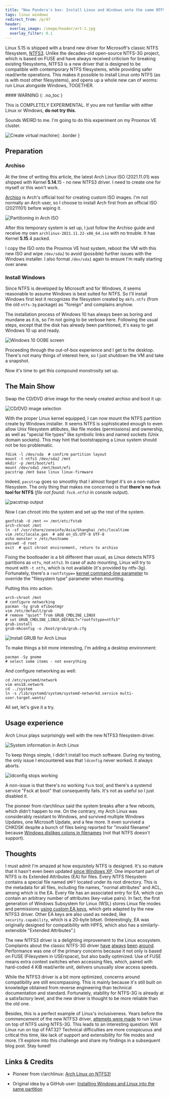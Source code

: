 ```yaml
---
title: "New Pandora's box: Install Linux and Windows onto the same NTFS partition"
tags: linux windows
redirect_from: /p/47
header:
  overlay_image: /image/header/art-1.jpg
  overlay_filter: 0.1
---
```


Linux 5.15 is shipped with a brand new driver for Microsoft's classic NTFS filesystem, [NTFS3][ntfs3]. Unlike the decades-old open-source NTFS-3G project, which is based on FUSE and have always received criticism for breaking existing filesystems, NTFS3 is a new driver that is designed to be compatible with contemporary NTFS filesystems, while providing safer read/write operations. This makes it possible to install Linux onto NTFS (as is with most other filesystems), and opens up a whole new can of worms: run Linux alongside Windows, TOGETHER.

<div class="notice--danger" markdown="1">
#### <i class="fas fa-exclamation-triangle"></i> WARNING
{: .no_toc }

This is COMPLETELY EXPERIMENTAL. If you are not familiar with either Linux or Windows, **do not try this**.
</div>

Sounds WEIRD to me. I'm going to do this experiment on my Proxmox VE cluster.

![Create virtual machine](/image/linux/monster/vm-create.png){: .border }

## Preparation

### Archiso

At the time of writing this article, the latest Arch Linux ISO (2021.11.01) was shipped with Kernel **5.14**.15 - no new NTFS3 driver. I need to create one for myself or this won't work.

[Archiso][archiso] is Arch's official tool for creating custom ISO images. I'm not normally an Arch user, so I choose to install Arch first from an official ISO (20211101) before wiping it.

![Partitioning in Arch ISO](/image/linux/monster/install-arch-partition.png)

After this temporary system is set up, I just follow the Archiso guide and receive my own `archlinux-2021.11.22-x86_64.iso` with no trouble. It has Kernel **5.15**.4 packed.

I copy the ISO onto the Proxmox VE host system, reboot the VM with this new ISO and wipe `/dev/sda2` to avoid (possible) further issues with the Windows installer. I also format `/dev/sda1` again to ensure I'm really starting over anew.

### Install Windows

Since NTFS is developed by Microsoft and for Windows, it seems reasonable to assume Windows is best suited for NTFS. So I'll install Windows first lest it recognizes the filesystem created by `mkfs.ntfs` (from the old `ntfs-3g` package) as "foreign" and complains anyhow.

The installation process of Windows 10 has always been as boring and mundane as it is, so I'm not going to be verbose here. Following the usual steps, except that the disk has already been partitioned, it's easy to get Windows 10 up and ready.

![Windows 10 OOBE screen](/image/linux/monster/install-win10-oobe.png)

Proceeding through the out-of-box experience and I get to the desktop. There's not many things of interest here, so I just shutdown the VM and take a snapshot.

Now it's time to get this compound monstrosity set up.

## The Main Show

Swap the CD/DVD drive image for the newly created archiso and boot it up:

![CD/DVD image selection](/image/linux/monster/install-archiso.png)

With the proper Linux kernel equipped, I can now mount the NTFS partition create by Windows installer. It seems NTFS is sophisticated enough to even allow Unix filesystem attibutes, like file modes (permissions) and ownership, as well as "special file types" like symbolic links and named sockets (Unix domain sockets). This may hint that bootstrapping a Linux system should not be too problematic.

```shell
fdisk -l /dev/sda  # confirm partition layout
mount -t ntfs3 /dev/sda2 /mnt
mkdir -p /mnt/boot/efi
mount /dev/sda1 /mnt/boot/efi
pacstrap /mnt base linux linux-firmware
```

Indeed, `pacstrap` goes so smoothly that I almost forget it's on a non-native filesystem. The only thing that makes me concerned is that **there's no `fsck` tool for NTFS** (*file not found: `fsck.ntfs3`* in console output).

![pacstrap output](/image/linux/monster/install-arch-pacstrap.png)

Now I can chroot into the system and set up the rest of the system.

```shell
genfstab -U /mnt >> /mnt/etc/fstab
arch-chroot /mnt
ln -sf /usr/share/zoneinfo/Asia/Shanghai /etc/localtime
vim /etc/locale.gen  # add en_US.UTF-8 UTF-8
echo monster > /etc/hostname
passwd -d root
exit  # quit chroot environment, return to archiso
```

Fixing the bootloader is a bit different than usual, as Linux detects NTFS partitions as `ntfs`, not `ntfs3`. In case of auto mounting, Linux will try to mount with `-t ntfs`, which is not available (it's provided by ntfs-3g). Fortunately, there's a `rootfstype=` [kernel command-line parameter][cmdline] to override the "filesystem type" parameter when mounting.

Putting this into action:

```shell
arch-chroot /mnt
# configure networking
pacman -Sy grub efibootmgr
vim /etc/default/grub
# remove "quiet" from GRUB_CMDLINE_LINUX
# set GRUB_CMDLINE_LINUX_DEFAULT="rootfstype=ntfs3"
grub-install
grub-mkconfig -o /boot/grub/grub.cfg
```

![Install GRUB for Arch Linux](/image/linux/monster/install-arch-grub.png)

To make things a bit more interesting, I'm adding a desktop environment:

```shell
pacman -Sy gnome
# select some items - not everything
```

And configure networking as well:

```shell
cd /etc/systemd/network
vim ens18.network
cd ../system
ln -s /lib/systemd/system/systemd-networkd.service multi-user.target.wants/
```

All set, let's give it a try.

## Usage experience

Arch Linux plays surprisingly well with the new NTFS3 filesystem driver.

![System information in Arch Linux](/image/linux/monster/after-arch-neofetch.png)

To keep things simple, I didn't install too much software. During my testing, the only issue I encountered was that `ldconfig` never worked. It always aborts.

![ldconfig stops working](/image/linux/monster/arch-terminal-sigabrt.png)

A non-issue is that there's no working `fsck` tool, and there's a systemd service "Fsck at boot" that consequently fails. It's not as useful so I just disabled it.

The pioneer from r/archlinux said the system breaks after a few reboots, which didn't happen to me. On the contrary, my Arch Linux was considerably resistant to Windows, and survived multiple Windows Updates, one Microsoft Update, and a few more. It even survived a CHKDSK despite a bunch of files being reported for "invalid filename" because [Windows dislikes colons in filenames][windows-colon] (not that NTFS doesn't support).

## Thoughts

I must admit I'm amazed at how exquisitely NTFS is designed. It's so mature that it hasn't even been updated [since Windows XP][ntfs-versions]. One important part of NTFS is its Extended Attributes (EA) for files. Every NTFS filesystem contains a special file named `$MFT` located under its root directory. This is the metadata for all files, including file names, "normal attributes" and ACL, among which is the EA. Every file has an associated entry for EA, which can contain an arbitrary number of attributes (key-value pairs). In fact, the first generation of Windows Subsystem for Linux (WSL) stores Linux file modes and permissions [using custom EA keys][wsl-file], which gets adapted by the new NTFS3 driver. Other EA keys are also used as needed, like `security.capability`, which is a 20-byte bitset. (Interestingly, EA was originally designed for compatibility with HPFS, which also has a similarly-extensible "Extended Attributes".)

The new NTFS3 driver is a delighting improvement to the Linux ecosystem. Complaints about the classic NTFS-3G driver [have][1] [always][2] [been][3] [around][4]. Performance was one of the primary concerns because it not only is based on FUSE (Filesystem in USErspace), but also badly optimized. Use of FUSE means extra context switches when accessing files, which, paired with hard-coded 4 KiB read/write unit, delivers unusually slow access speeds.

While the NTFS3 driver is a bit more optimized, concerns around compatibility are still encompassing. This is mainly because it's still built on knowledge obtained from reverse engineering than technical documentation and standard. Fortunately, stability for NTFS-3G is already at a satisfactory level, and the new driver is thought to be more reliable than the old one.

Besides, this is a perfect example of Linux's inclusiveness. Years before the commencement of the new NTFS3 driver, [attempts were made][ntfs-3g-rootfs] to run Linux on top of NTFS using NTFS-3G. This leads to an interesting question: Will Linux run on top of FAT32? Technical difficulties are more conspicuous and critical this time, like lack of support and extensibility for file modes and more. I'll explore into this challenge and share my findings in a subsequent blog post. Stay tuned!

## Links & Credits

- Pioneer from r/archlinux: [Arch Linux on NTFS3!](https://www.reddit.com/r/archlinux/comments/qwsftq/arch_linux_on_ntfs3/)
- Original idea by a GitHub user: [Installing Windows and Linux into the same partition](https://gist.github.com/motorailgun/cc2c573f253d0893f429a165b5f851ee)


  [archiso]: https://wiki.archlinux.org/title/archiso
  [cmdline]: https://wiki.archlinux.org/title/kernel_parameters
  [ntfs3]: https://www.techrepublic.com/article/linux-kernel-5-15-is-now-available-and-it-has-something-special-for-ntfs-users/
  [ntfs-3g]: https://en.wikipedia.org/wiki/NTFS-3G
  [ntfs-3g-rootfs]: https://github.com/CyanoHao/NTFS-as-rootfs
  [ntfs-versions]: https://en.wikipedia.org/wiki/NTFS#Versions
  [windows-colon]: https://stackoverflow.com/a/25477235/5958455
  [wsl-file]: https://docs.microsoft.com/en-us/windows/wsl/file-permissions

  [1]: https://superuser.com/q/613869/688600
  [2]: https://www.reddit.com/r/linuxquestions/comments/73v5pi/why_is_ntfs_on_linux_so_slow/
  [3]: https://askubuntu.com/q/187813/612877
  [4]: https://unix.stackexchange.com/q/107978/211239
